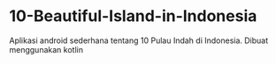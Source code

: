 # 10-Beautiful-Island-in-Indonesia
Aplikasi android sederhana tentang 10 Pulau Indah di Indonesia. 
Dibuat menggunakan kotlin
